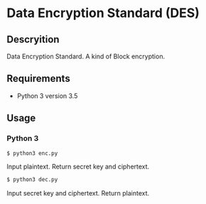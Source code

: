 # Data Encryption Standard (DES)
## Descryition
Data Encryption Standard. 
A kind of Block encryption.

## Requirements
* Python 3 version 3.5
## Usage
### Python 3
```sh
$ python3 enc.py
```
Input plaintext.
Return secret key and ciphertext.
```sh
$ python3 dec.py
```
Input secret key and ciphertext.
Return plaintext.
